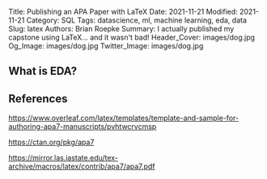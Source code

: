 
Title: Publishing an APA Paper with LaTeX
Date: 2021-11-21
Modified: 2021-11-21
Category: SQL
Tags: datascience, ml, machine learning, eda, data
Slug: latex
Authors: Brian Roepke
Summary: I actually published my capstone using LaTeX... and it wasn't bad! 
Header_Cover: images/dog.jpg
Og_Image: images/dog.jpg
Twitter_Image: images/dog.jpg

## What is EDA?



## References

https://www.overleaf.com/latex/templates/template-and-sample-for-authoring-apa7-manuscripts/pvhtwcrvcmsp

https://ctan.org/pkg/apa7 

https://mirror.las.iastate.edu/tex-archive/macros/latex/contrib/apa7/apa7.pdf